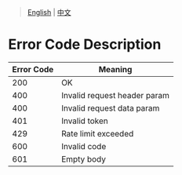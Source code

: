 > [English](./error_code_description.md) | [中文](./error_code_description_cn.md)

# Error Code Description

| Error Code | Meaning                       |
| ---------- | ----------------------------- |
| 200        | OK                            |
| 400        | Invalid request header param  |
| 400        | Invalid request data param    |
| 401        | Invalid token                 |
| 429        | Rate limit exceeded           |
| 600        | Invalid code                  |
| 601        | Empty body                    |
